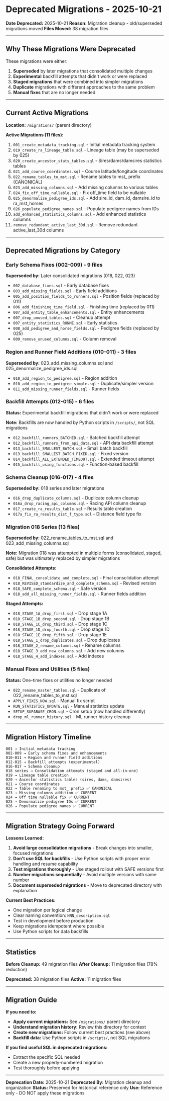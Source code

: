 # Deprecated Migrations - 2025-10-21

**Date Deprecated:** 2025-10-21
**Reason:** Migration cleanup - old/superseded migrations moved
**Files Moved:** 38 migration files

---

## Why These Migrations Were Deprecated

These migrations were either:
1. **Superseded** by later migrations that consolidated multiple changes
2. **Experimental** backfill attempts that didn't work or were replaced
3. **Staged migrations** that were combined into simpler migrations
4. **Duplicate** migrations with different approaches to the same problem
5. **Manual fixes** that are no longer needed

---

## Current Active Migrations

**Location:** `/migrations/` (parent directory)

**Active Migrations (11 files):**
1. `001_create_metadata_tracking.sql` - Initial metadata tracking system
2. `019_create_ra_lineage_table.sql` - Lineage table (may be superseded by 025)
3. `020_create_ancestor_stats_tables.sql` - Sires/dams/damsires statistics tables
4. `021_add_course_coordinates.sql` - Course latitude/longitude coordinates
5. `022_rename_tables_to_mst.sql` - Rename tables to mst_ prefix (CANONICAL)
6. `023_add_missing_columns.sql` - Add missing columns to various tables
7. `024_fix_off_time_nullable.sql` - Fix off_time field to be nullable
8. `025_denormalize_pedigree_ids.sql` - Add sire_id, dam_id, damsire_id to ra_mst_horses
9. `026_populate_pedigree_names.sql` - Populate pedigree names from IDs
10. `add_enhanced_statistics_columns.sql` - Add enhanced statistics columns
11. `remove_redundant_active_last_30d.sql` - Remove redundant active_last_30d columns

---

## Deprecated Migrations by Category

### Early Schema Fixes (002-009) - 9 files

**Superseded by:** Later consolidated migrations (018, 022, 023)

- `002_database_fixes.sql` - Early database fixes
- `003_add_missing_fields.sql` - Early field additions
- `005_add_position_fields_to_runners.sql` - Position fields (replaced by 011)
- `006_add_finishing_time_field.sql` - Finishing time (replaced by 011)
- `007_add_entity_table_enhancements.sql` - Entity enhancements
- `007_drop_unused_tables.sql` - Cleanup attempt
- `007_entity_statistics_RUNME.sql` - Early statistics
- `008_add_pedigree_and_horse_fields.sql` - Pedigree fields (replaced by 025)
- `009_remove_unused_columns.sql` - Column removal

### Region and Runner Field Additions (010-011) - 3 files

**Superseded by:** 023_add_missing_columns.sql and 025_denormalize_pedigree_ids.sql

- `010_add_region_to_pedigree.sql` - Region addition
- `010_add_region_to_pedigree_simple.sql` - Duplicate/simpler version
- `011_add_missing_runner_fields.sql` - Runner fields

### Backfill Attempts (012-015) - 6 files

**Status:** Experimental backfill migrations that didn't work or were replaced

**Note:** Backfills are now handled by Python scripts in `/scripts/`, not SQL migrations

- `012_backfill_runners_BATCHED.sql` - Batched backfill attempt
- `012_backfill_runners_from_api_data.sql` - API data backfill attempt
- `013_backfill_SMALLEST_BATCH.sql` - Small batch backfill
- `013_backfill_SMALLEST_BATCH_FIXED.sql` - Fixed version
- `014_backfill_ALL_EXTENDED_TIMEOUT.sql` - Extended timeout attempt
- `015_backfill_using_functions.sql` - Function-based backfill

### Schema Cleanup (016-017) - 4 files

**Superseded by:** 018 series and later migrations

- `016_drop_duplicate_columns.sql` - Duplicate column cleanup
- `016a_drop_racing_api_columns.sql` - Racing API column cleanup
- `017_create_ra_results_table.sql` - Results table creation
- `017a_fix_ra_results_dist_f_type.sql` - Distance field type fix

### Migration 018 Series (13 files)

**Superseded by:** 022_rename_tables_to_mst.sql and 023_add_missing_columns.sql

**Note:** Migration 018 was attempted in multiple forms (consolidated, staged, safe) but was ultimately replaced by simpler migrations

**Consolidated Attempts:**
- `018_FINAL_consolidate_and_complete.sql` - Final consolidation attempt
- `018_REVISED_standardize_and_complete_schema.sql` - Revised version
- `018_SAFE_complete_schema.sql` - Safe version
- `018_add_all_missing_runner_fields.sql` - Runner fields addition

**Staged Attempts:**
- `018_STAGE_1A_drop_first.sql` - Drop stage 1A
- `018_STAGE_1B_drop_second.sql` - Drop stage 1B
- `018_STAGE_1C_drop_third.sql` - Drop stage 1C
- `018_STAGE_1D_drop_fourth.sql` - Drop stage 1D
- `018_STAGE_1E_drop_fifth.sql` - Drop stage 1E
- `018_STAGE_1_drop_duplicates.sql` - Drop duplicates
- `018_STAGE_2_rename_columns.sql` - Rename columns
- `018_STAGE_3_add_new_columns.sql` - Add new columns
- `018_STAGE_4_add_indexes.sql` - Add indexes

### Manual Fixes and Utilities (5 files)

**Status:** One-time fixes or utilities no longer needed

- `022_rename_master_tables.sql` - Duplicate of 022_rename_tables_to_mst.sql
- `APPLY_FIXES_NOW.sql` - Manual fix script
- `RUN_STATISTICS_UPDATE.sql` - Manual statistics update
- `SETUP_SUPABASE_CRON.sql` - Cron setup (now handled differently)
- `drop_ml_runner_history.sql` - ML runner history cleanup

---

## Migration History Timeline

```
001 → Initial metadata tracking
002-009 → Early schema fixes and enhancements
010-011 → Region and runner field additions
012-015 → Backfill attempts (experimental)
016-017 → Schema cleanup
018 series → Consolidation attempts (staged and all-in-one)
019 → Lineage table creation
020 → Ancestor statistics tables (sires, dams, damsires)
021 → Course coordinates
022 → Table renaming to mst_ prefix ✅ CANONICAL
023 → Missing columns addition ✅ CURRENT
024 → Off time nullable fix ✅ CURRENT
025 → Denormalize pedigree IDs ✅ CURRENT
026 → Populate pedigree names ✅ CURRENT
```

---

## Migration Strategy Going Forward

**Lessons Learned:**

1. **Avoid large consolidation migrations** - Break changes into smaller, focused migrations
2. **Don't use SQL for backfills** - Use Python scripts with proper error handling and resume capability
3. **Test migrations thoroughly** - Use staged rollout with SAFE versions first
4. **Number migrations sequentially** - Avoid multiple versions with same number
5. **Document superseded migrations** - Move to deprecated directory with explanation

**Current Best Practices:**

- One migration per logical change
- Clear naming convention: `NNN_description.sql`
- Test in development before production
- Keep migrations idempotent where possible
- Use Python scripts for data backfills

---

## Statistics

**Before Cleanup:** 49 migration files
**After Cleanup:** 11 migration files (78% reduction)

**Deprecated:** 38 migration files
**Active:** 11 migration files

---

## Migration Guide

**If you need to:**

- **Apply current migrations:** See `/migrations/` parent directory
- **Understand migration history:** Review this directory for context
- **Create new migrations:** Follow current best practices (see above)
- **Backfill data:** Use Python scripts in `/scripts/`, not SQL migrations

**If you find useful SQL in deprecated migrations:**
- Extract the specific SQL needed
- Create a new properly-numbered migration
- Test thoroughly before applying

---

**Deprecation Date:** 2025-10-21
**Deprecated By:** Migration cleanup and organization
**Status:** Preserved for historical reference only
**Use:** Reference only - DO NOT apply these migrations
